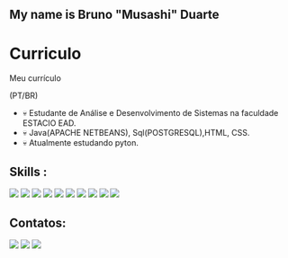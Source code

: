 ## My name is Bruno "Musashi" Duarte

# Curriculo
Meu currículo

(PT/BR)


- 💀 Estudante de Análise e Desenvolvimento de Sistemas na faculdade ESTACIO EAD.
- 💀 Java(APACHE NETBEANS), Sql(POSTGRESQL),HTML, CSS.
- 💀 Atualmente estudando pyton.


## Skills :
<div>
<a href="" target="_blank"><img src="https://img.shields.io/badge/apache%20netbeans-1B6AC6?style=for-the-badge&logo=apache%20netbeans%20IDE&logoColor=white" target="_blank"></a>
<a href="" target="_blank"><img src="https://img.shields.io/badge/PostgreSQL-316192?style=for-the-badge&logo=postgresql&logoColor=white" target="_blank"></a>
<a href="" target="_blank"><img src="https://img.shields.io/badge/HTML5-E34F26?style=for-the-badge&logo=html5&logoColor=white" target="_blank"></a>
<a href="" target="_blank"><img src="https://img.shields.io/badge/CSS-239120?&style=for-the-badge&logo=css3&logoColor=white" target="_blank"></a>
<a href="" target="_blank"><img src="https://img.shields.io/badge/JavaScript-F7DF1E?style=for-the-badge&logo=javascript&logoColor=black"></a>
<a href="" target="_blank"><img src="https://img.shields.io/badge/java-%23ED8B00.svg?style=for-the-badge&logo=openjdk&logoColor=white"></a>
<a href="" target="_blank"><img src="https://img.shields.io/badge/Vscode-007ACC?style=for-the-badge&logo=visual-studio-code&logoColor=white"></a>
<a href="" target="_blank"><img src="https://img.shields.io/badge/Postman-FF6C37.svg?style=for-the-badge&logo=Postman&logoColor=white"></a>
<a href="" target="_blank"><img src="https://img.shields.io/badge/Bootstrap-563D7C?style=for-the-badge&logo=bootstrap&logoColor=white"></a>
<a href="" target="_blank"><img src="https://img.shields.io/badge/Spring-6DB33F?style=for-the-badge&logo=spring&logoColor=white" target="_blank"></a>


## Contatos:

<div>
<a href="https://instagram.com/bruno_musashi" target="_blank"><img src="https://img.shields.io/badge/-Instagram-%23E4405F?style=for-the-badge&logo=instagram&logoColor=white" target="_blank"></a>
<a href = "mailto:brunopp2@gmail.com"><img src="https://img.shields.io/badge/Gmail-D14836?style=for-the-badge&logo=gmail&logoColor=white" target="_blank"></a>
<a href="https://www.linkedin.com/in/bruno-duarte-762b127b/" target="_blank"><img src="https://img.shields.io/badge/-LinkedIn-%230077B5?style=for-the-badge&logo=linkedin&logoColor=white" target="_blank"></a>   
</div>

